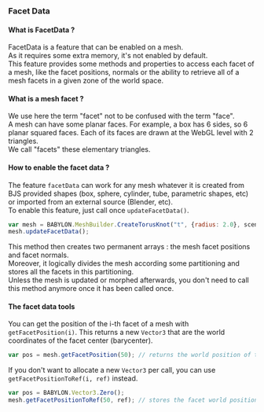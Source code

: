 ### Facet Data
#### What is FacetData ?
FacetData is a feature that can be enabled on a mesh.  
As it requires some extra memory, it's not enabled by default.  
This feature provides some methods and properties to access each facet of a mesh, like the facet positions, normals or the ability to retrieve all of a mesh facets in a given zone of the world space.  
#### What is a mesh facet ?
We use here the term "facet" not to be confused with the term "face".  
A mesh can have some planar faces. For example, a box has 6 sides, so 6 planar squared faces. Each of its faces are drawn at the WebGL level with 2 triangles.  
We call "facets" these elementary triangles.  
#### How to enable the facet data ?
The feature `facetData` can work for any mesh whatever it is created from BJS provided shapes (box, sphere, cylinder, tube, parametric shapes, etc) or imported from an external source (Blender, etc).  
To enable this feature, just call once `updateFacetData()`.  
```javascript
var mesh = BABYLON.MeshBuilder.CreateTorusKnot("t", {radius: 2.0}, scene);
mesh.updateFacetData();
```
This method then creates two permanent arrays : the mesh facet positions and facet normals.  
Moreover, it logically divides the mesh according some partitioning and stores all the facets in this partitioning.  
Unless the mesh is updated or morphed afterwards, you don't need to call this method anymore once it has been called once.  
#### The facet data tools
You can get the position of the i-th facet of a mesh with `getFacetPosition(i)`. This returns a new `Vector3` that are the world coordinates of the facet center (barycenter).  
```javascript
var pos = mesh.getFacetPosition(50); // returns the world position of the mesh 50th facet
```
If you don't want to allocate a new `Vector3` per call, you can use `getFacetPositionToRef(i, ref)` instead.
```javascript
var pos = BABYLON.Vector3.Zero();
mesh.getFacetPositionToRef(50, ref); // stores the facet world position in the variable pos
```

